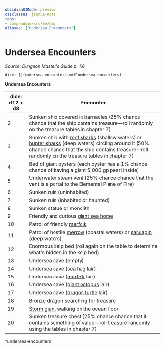 ```yaml
---
obsidianUIMode: preview
cssclasses: json5e-note
tags:
- compendium/src/5e/dmg
aliases: ["Undersea Encounters"]
---
```

# Undersea Encounters
*Source: Dungeon Master's Guide p. 116* 

`dice: [](undersea-encounters.md#^undersea-encounters)`

**Undersea Encounters**

| dice: d12 + d8 | Encounter |
|----------------|-----------|
| 2 | Sunken ship covered in barnacles (25% chance chance that the ship contains treasure—roll randomly on the treasure tables in chapter 7) |
| 3 | Sunken ship with [reef sharks](z_compendium/bestiary/beast/reef-shark.md) (shallow waters) or [hunter sharks](z_compendium/bestiary/beast/hunter-shark.md) (deep waters) circling around it (50% chance chance that the ship contains treasure—roll randomly on the treasure tables in chapter 7) |
| 4 | Bed of giant oysters (each oyster has a 1% chance chance of having a giant 5,000 gp pearl inside) |
| 5 | Underwater steam vent (25% chance chance that the vent is a portal to the Elemental Plane of Fire) |
| 6 | Sunken ruin (uninhabited) |
| 7 | Sunken ruin (inhabited or haunted) |
| 8 | Sunken statue or monolith |
| 9 | Friendly and curious [giant sea horse](z_compendium/bestiary/beast/giant-sea-horse.md) |
| 10 | Patrol of friendly [merfolk](z_compendium/bestiary/humanoid/merfolk.md) |
| 11 | Patrol of hostile [merrow](z_compendium/bestiary/monstrosity/merrow.md) (coastal waters) or [sahuagin](z_compendium/bestiary/humanoid/sahuagin.md) (deep waters) |
| 12 | Enormous kelp bed (roll again on the table to determine what's hidden in the kelp bed) |
| 13 | Undersea cave (empty) |
| 14 | Undersea cave ([sea hag](z_compendium/bestiary/fey/sea-hag.md) lair) |
| 15 | Undersea cave ([merfolk](z_compendium/bestiary/humanoid/merfolk.md) lair) |
| 16 | Undersea cave ([giant octopus](z_compendium/bestiary/beast/giant-octopus.md) lair) |
| 17 | Undersea cave ([dragon turtle](z_compendium/bestiary/dragon/dragon-turtle.md) lair) |
| 18 | Bronze dragon searching for treasure |
| 19 | [Storm giant](z_compendium/bestiary/giant/storm-giant.md) walking on the ocean floor |
| 20 | Sunken treasure chest (25% chance chance that it contains something of value—roll treasure randomly using the tables in chapter 7) |
^undersea-encounters